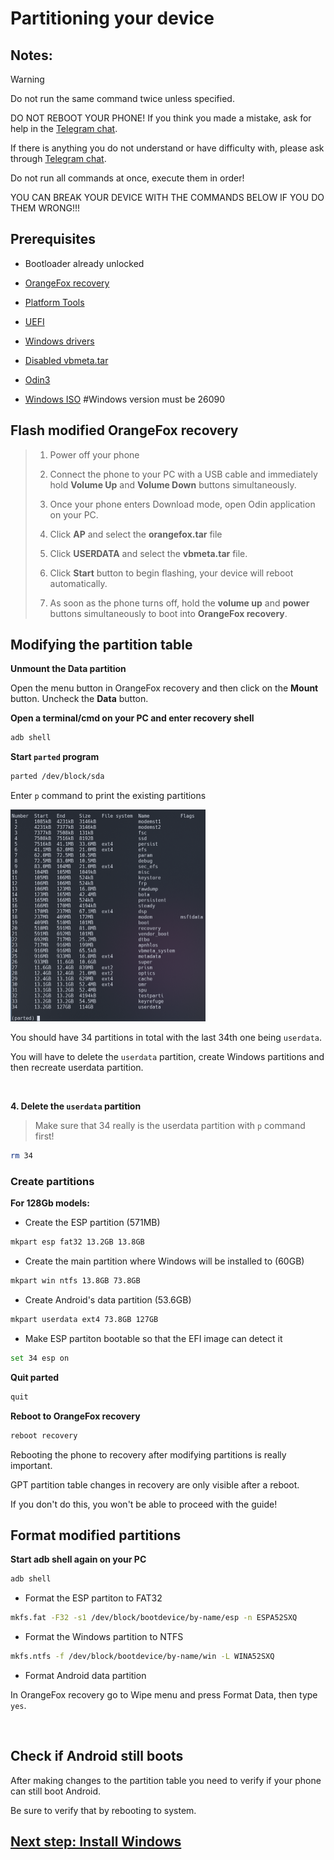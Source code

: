 # Partitioning your device

## Notes:

> [!WARNING]  
> Do not run the same command twice unless specified.
> 
> DO NOT REBOOT YOUR PHONE! If you think you made a mistake, ask for help in the [Telegram chat](https://t.me/a52sxq_uefi).
>
> If there is anything you do not understand or have difficulty with, please ask through [Telegram chat](https://t.me/a52sxq_uefi).
> 
> Do not run all commands at once, execute them in order! 
>
> YOU CAN BREAK YOUR DEVICE WITH THE COMMANDS BELOW IF YOU DO THEM WRONG!!!
> 

## Prerequisites

- Bootloader already unlocked

- [OrangeFox recovery](https://github.com/cloudsweets/Port-Windows-11-Galaxy-A52s-5G/releases/tag/file)

- [Platform Tools](https://developer.android.com/tools/releases/platform-tools)

- [UEFI](https://github.com/cloudsweets/Port-Windows-11-Galaxy-A52s-5G/releases/tag/file)

- [Windows drivers](https://github.com/cloudsweets/Kodiak-Drivers/archive/refs/heads/main.zip)

- [Disabled vbmeta.tar](https://github.com/cloudsweets/Port-Windows-11-Galaxy-A52s-5G/releases/tag/file)

- [Odin3](https://gitlab.com/Ryzen5950XT/odin_dl/-/raw/main/Odin3_v3.14.4.zip?inline=false)

- [Windows ISO](https://uupdump.net/selectlang.php?id=9be0c3f7-8590-4a1c-b793-aaa0021e412a)
  #Windows version must be 26090


## Flash modified OrangeFox recovery
>
>1. Power off your phone
>
>2. Connect the phone to your PC with a USB cable and immediately hold **Volume Up** and **Volume Down** buttons simultaneously.
>
>3. Once your phone enters Download mode, open Odin application on your PC.
>
>4. Click **AP** and select the **orangefox.tar** file
>
>5. Click **USERDATA** and select the **vbmeta.tar** file.
>
>6. Click **Start** button to begin flashing, your device will reboot automatically.
>
>7. As soon as the phone turns off, hold the **volume up** and **power** buttons simultaneously to boot into **OrangeFox recovery**.

## Modifying the partition table

**Unmount the Data partition**

Open the menu button in OrangeFox recovery and then click on the **Mount** button. Uncheck the **Data** button.

**Open a terminal/cmd on your PC and enter recovery shell**
```sh
adb shell
```

**Start `parted` program**
```sh
parted /dev/block/sda
```

Enter `p` command to print the existing partitions

<img src="../image/parted-print.png" width="312" height="339">

You should have 34 partitions in total with the last 34th one being `userdata`.

You will have to delete the `userdata` partition, create Windows partitions and then recreate userdata partition.

<br>

**4. Delete the `userdata` partition**
> Make sure that 34 really is the userdata partition with `p` command first!
```sh
rm 34
```

### Create partitions

**For 128Gb models:**

- Create the ESP partition (571MB)
```sh
mkpart esp fat32 13.2GB 13.8GB
```

- Create the main partition where Windows will be installed to (60GB)
```sh
mkpart win ntfs 13.8GB 73.8GB
```

- Create Android's data partition (53.6GB)
```sh
mkpart userdata ext4 73.8GB 127GB
```

- Make ESP partiton bootable so that the EFI image can detect it
```sh
set 34 esp on
```

**Quit parted**
```sh
quit
```

**Reboot to OrangeFox recovery**
```sh
reboot recovery
```

Rebooting the phone to recovery after modifying partitions is really important.

GPT partition table changes in recovery are only visible after a reboot.

If you don't do this, you won't be able to proceed with the guide!

## Format modified partitions

**Start adb shell again on your PC**
```cmd
adb shell
```

- Format the ESP partiton to FAT32
```sh
mkfs.fat -F32 -s1 /dev/block/bootdevice/by-name/esp -n ESPA52SXQ
```

- Format the Windows partition to NTFS
```sh
mkfs.ntfs -f /dev/block/bootdevice/by-name/win -L WINA52SXQ
```

- Format Android data partition

In OrangeFox recovery go to Wipe menu and press Format Data, 
then type `yes`.

<br>

## Check if Android still boots
After making changes to the partition table you need to verify if your phone can still boot Android.

Be sure to verify that by rebooting to system.

## [Next step: Install Windows](https://github.com/cloudsweets/Port-Windows-11-Galaxy-A52s-5G/blob/main/guide/install.md)
